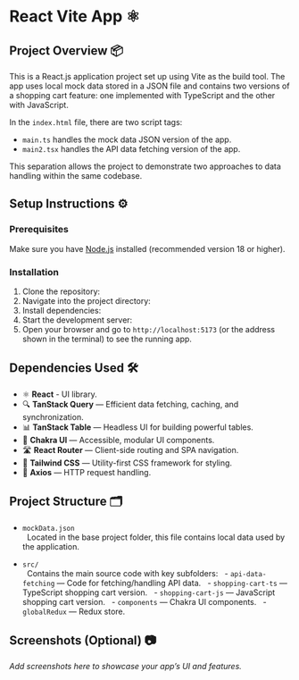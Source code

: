# React Vite App ⚛️

## Project Overview 📦

This is a React.js application project set up using Vite as the build tool. The app uses local mock data stored in a JSON file and contains two versions of a shopping cart feature: one implemented with TypeScript and the other with JavaScript.

In the `index.html` file, there are two script tags:

- `main.ts` handles the mock data JSON version of the app.
- `main2.tsx` handles the API data fetching version of the app.

This separation allows the project to demonstrate two approaches to data handling within the same codebase.

## Setup Instructions ⚙️

### Prerequisites

Make sure you have [Node.js](https://nodejs.org/) installed (recommended version 18 or higher).

### Installation

1. Clone the repository:
2. Navigate into the project directory:
3. Install dependencies:
4. Start the development server:
5. Open your browser and go to `http://localhost:5173` (or the address shown in the terminal) to see the running app.

## Dependencies Used 🛠️

- ⚛️ **React** - UI library.
- 🔍 **TanStack Query** — Efficient data fetching, caching, and synchronization.
- 📊 **TanStack Table** — Headless UI for building powerful tables.
- 🎨 **Chakra UI** — Accessible, modular UI components.
- 🛣️ **React Router** — Client-side routing and SPA navigation.
- 🎨 **Tailwind CSS** — Utility-first CSS framework for styling.
- 📡 **Axios** — HTTP request handling.

## Project Structure 🗂️

- `mockData.json`  
    Located in the base project folder, this file contains local data used by the application.

- `src/`  
    Contains the main source code with key subfolders:
    - `api-data-fetching` — Code for fetching/handling API data.
    - `shopping-cart-ts` — TypeScript shopping cart version.
    - `shopping-cart-js` — JavaScript shopping cart version.
    - `components` — Chakra UI components.
    - `globalRedux` — Redux store.

## Screenshots (Optional) 📷

_Add screenshots here to showcase your app’s UI and features._
